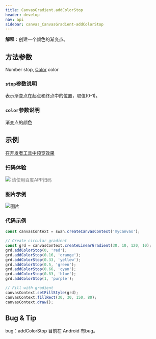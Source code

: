 ```yaml
---
title: CanvasGradient.addColorStop
header: develop
nav: api
sidebar: canvas_CanvasGradient-addColorStop
---
```


 


**解释**：创建一个颜色的渐变点。

 
## 方法参数 

Number stop, [Color](/develop/api/canvas_color/) color

### `stop`参数说明 

表示渐变点在起点和终点中的位置，取值(0-1)。

### `color`参数说明

渐变点的颜色

## 示例

<a href="swanide://fragment/227ecd832540ade6fe14c8ed77b817451573720334982" title="在开发者工具中预览效果" target="_self">在开发者工具中预览效果</a>

### 扫码体验

<div class='scan-code-container'>
    <img src="https://b.bdstatic.com/miniapp/assets/images/doc_demo/pages_createCanvasContext.png" class="demo-qrcode-image" />
    <font color=#777 12px>请使用百度APP扫码</font>
</div>

###  图片示例  

![图片](../../../../img/api/canvas/addColorStop.png)

### 代码示例 



```js
const canvasContext = swan.createCanvasContext('myCanvas');

// Create circular gradient
const grd = canvasContext.createLinearGradient(30, 10, 120, 10);
grd.addColorStop(0, 'red');
grd.addColorStop(0.16, 'orange');
grd.addColorStop(0.33, 'yellow');
grd.addColorStop(0.5, 'green');
grd.addColorStop(0.66, 'cyan');
grd.addColorStop(0.83, 'blue');
grd.addColorStop(1, 'purple');

// Fill with gradient
canvasContext.setFillStyle(grd);
canvasContext.fillRect(30, 30, 150, 80);
canvasContext.draw();
```




##  Bug & Tip 

bug：addColorStop 目前在 Android 有bug。

